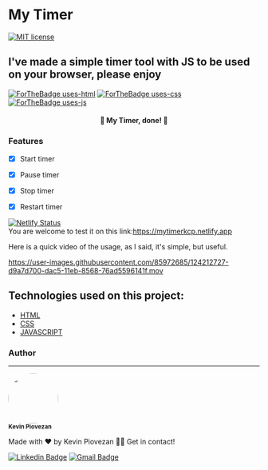 
# My Timer

[![MIT license](https://img.shields.io/badge/License-MIT-blue.svg)](https://lbesson.mit-license.org/)
## I've made a simple timer tool with JS to be used on your browser, please enjoy
[![ForTheBadge uses-html](http://ForTheBadge.com/images/badges/uses-html.svg)](http://ForTheBadge.com)
[![ForTheBadge uses-css](http://ForTheBadge.com/images/badges/uses-css.svg)](http://ForTheBadge.com)
[![ForTheBadge uses-js](http://ForTheBadge.com/images/badges/uses-js.svg)](http://ForTheBadge.com)

<h4 align="center"> 
  🏁 My Timer, done! 🏁
</h4>

### Features

- [x] Start timer
- [x] Pause timer
- [x] Stop timer
- [x] Restart timer





[![Netlify Status](https://api.netlify.com/api/v1/badges/f4eb5920-917a-437a-affe-0c152060e00c/deploy-status)](https://app.netlify.com/sites/mytimerkcp/deploys)
<br>
You are welcome to test it on this link:https://mytimerkcp.netlify.app

Here is a quick video of the usage, as I said, it's simple, but useful.

https://user-images.githubusercontent.com/85972685/124212727-d9a7d700-dac5-11eb-8568-76ad5596141f.mov


## Technologies used on this project:
- [HTML](https://html.com)
- [CSS](https://www.w3.org/Style/CSS/Overview.en.html)
- [JAVASCRIPT](https://www.javascript.com)

### Author
---

<img style="border-radius: 50%;" src="https://user-images.githubusercontent.com/85972685/125216431-89ceca00-e294-11eb-8256-7dd40dcd023e.jpg" width="100px;" alt=""/>

 <br />
 <sub><b>Kevin Piovezan</b></sub></a>


Made with ❤️ by Kevin Piovezan 👋🏽 Get in contact!

[![Linkedin Badge](https://img.shields.io/badge/-Kevin-blue?style=flat-square&logo=Linkedin&logoColor=white&link=https://www.linkedin.com/in/kevin-c-piovezan/)](https://www.linkedin.com/in/kevin-c-piovezan/) 
[![Gmail Badge](https://img.shields.io/badge/-kevinpiovezan@gmail.com-c14438?style=flat-square&logo=Gmail&logoColor=white&link=mailto:kevinpiovezan@gmail.com)](mailto:kevinpiovezan@gmail.com)

